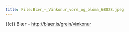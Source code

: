 ```yaml
---
title: File:Blær_–_Vinkonur_vors_og_blóma_68828.jpeg
---
```


{{c}} Blær – http://blaer.is/grein/vinkonur